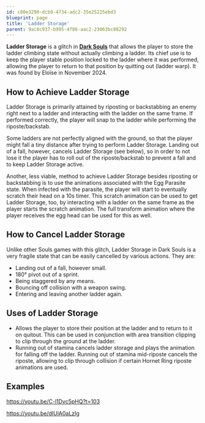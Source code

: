 ```yaml
---
id: c80e3290-dcb9-4734-adc2-35e25225ebd3
blueprint: page
title: 'Ladder Storage'
parent: 9ac8c937-b995-4f86-aac2-23063bc08292
---
```

**Ladder Storage** is a glitch in [**Dark Souls**](/darksouls) that allows the player to store the ladder climbing state without actually climbing a ladder. Its chief use is to keep the player stable position locked to the ladder where it was performed, allowing the player to return to that position by quitting out (ladder warp). It was found by Eloïse in November 2024.

## How to Achieve Ladder Storage

Ladder Storage is primarily attained by riposting or backstabbing an enemy right next to a ladder and interacting with the ladder on the same frame. If performed correctly, the player will snap to the ladder while performing the riposte/backstab.

Some ladders are not perfectly aligned with the ground, so that the player might fall a tiny distance after trying to perform Ladder Storage. Landing out of a fall, however, cancels Ladder Storage (see below), so in order to not lose it the player has to roll out of the riposte/backstab to prevent a fall and to keep Ladder Storage active.

Another, less viable, method to achieve Ladder Storage besides riposting or backstabbing is to use the animations associated with the Egg Parasite state. When infected with the parasite, the player will start to eventually scratch their head on a 10s timer. This scratch animation can be used to get Ladder Storage, too, by interacting with a ladder on the same frame as the player starts the scratch animation. The full transform animation where the player receives the egg head can be used for this as well.

## How to Cancel Ladder Storage

Unlike other Souls games with this glitch, Ladder Storage in Dark Souls is a very fragile state that can be easily cancelled by various actions. They are:

- Landing out of a fall, however small.
- 180° pivot out of a sprint.
- Being staggered by any means.
- Bouncing off collision with a weapon swing.
- Entering and leaving another ladder again.

## Uses of Ladder Storage

- Allows the player to store their position at the ladder and to return to it on quitout. This can be used in conjunction with area transition clipping to clip through the ground at the ladder.
- Running out of stamina cancels ladder storage and plays the animation for falling off the ladder. Running out of stamina mid-riposte cancels the riposte, allowing to clip through collision if certain Hornet Ring riposte animations are used.

## Examples

https://youtu.be/C-l1Dvc5pHQ?t=103

https://youtu.be/dIUlA0aLzIg
